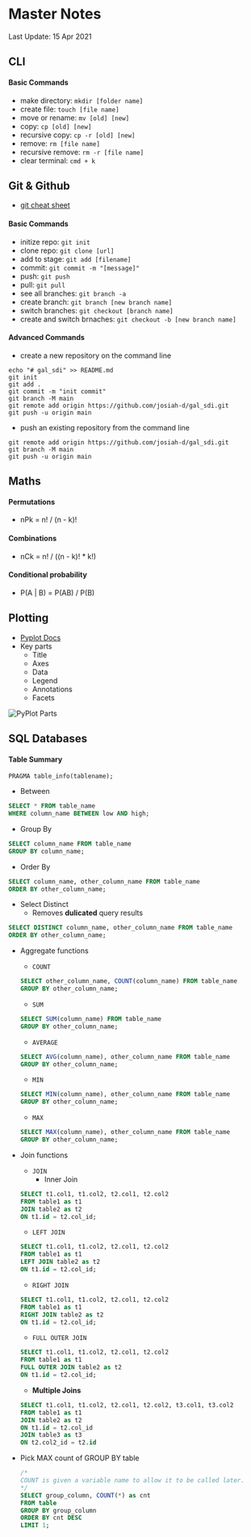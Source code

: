 # Master Notes

Last Update: 15 Apr 2021

## CLI

#### Basic Commands

* make directory: `mkdir [folder name]`
* create file: `touch [file name]`
* move or rename: `mv [old] [new]`
* copy: `cp [old] [new]`
* recursive copy: `cp -r [old] [new]`
* remove: `rm [file name]`
* recursive remove: `rm -r [file name]`
* clear terminal: `cmd + k`

## Git & Github

* [git cheat sheet](https://education.github.com/git-cheat-sheet-education.pdf)

#### Basic Commands

* initize repo: `git init`
* clone repo: `git clone [url]`
* add to stage: `git add [filename]`
* commit: `git commit -m "[message]"`
* push: `git push`
* pull: `git pull`
* see all branches: `git branch -a`
* create branch: `git branch [new branch name]`
* switch branches: `git checkout [branch name]`
* create and switch brnaches: `git checkout -b [new branch name]`

#### Advanced Commands

* create a new repository on the command line

```unix
echo "# gal_sdi" >> README.md
git init
git add .
git commit -m "init commit"
git branch -M main
git remote add origin https://github.com/josiah-d/gal_sdi.git
git push -u origin main
```

* push an existing repository from the command line

```unix
git remote add origin https://github.com/josiah-d/gal_sdi.git
git branch -M main
git push -u origin main
```

## Maths

#### Permutations

* nPk = n! / (n - k)!

#### Combinations

* nCk = n! / ((n - k)!  * k!)

#### Conditional probability

* P(A | B) = P(AB) / P(B)

## Plotting

* [Pyplot Docs](https://matplotlib.org/stable/tutorials/introductory/pyplot.html)
* Key parts
    * Title
    * Axes
    * Data
    * Legend
    * Annotations
    * Facets

![PyPlot Parts](https://s3.us-west-2.amazonaws.com/forge-production.galvanize.com/content/cdbb5b1b140a97b8ea83e687457cab1a.png)

## SQL Databases

#### Table Summary

`PRAGMA table_info(tablename);`

* Between

```sql
SELECT * FROM table_name
WHERE column_name BETWEEN low AND high;
```

* Group By

```sql
SELECT column_name FROM table_name
GROUP BY column_name;
```

* Order By

```sql
SELECT column_name, other_column_name FROM table_name
ORDER BY other_column_name;
```

* Select Distinct
    * Removes **dulicated** query results

```sql
SELECT DISTINCT column_name, other_column_name FROM table_name
ORDER BY other_column_name;
```

* Aggregate functions
    * `COUNT`

    ```sql
    SELECT other_column_name, COUNT(column_name) FROM table_name
    GROUP BY other_column_name;
    ```

    * `SUM`

    ```sql
    SELECT SUM(column_name) FROM table_name
    GROUP BY other_column_name;
    ```

    * `AVERAGE`

    ```sql
    SELECT AVG(column_name), other_column_name FROM table_name
    GROUP BY other_column_name;
    ```

    * `MIN`

    ```sql
    SELECT MIN(column_name), other_column_name FROM table_name
    GROUP BY other_column_name;
    ```

    * `MAX`

    ```sql
    SELECT MAX(column_name), other_column_name FROM table_name
    GROUP BY other_column_name;
    ```

* Join functions
    * `JOIN`
        * Inner Join

    ```sql
    SELECT t1.col1, t1.col2, t2.col1, t2.col2
    FROM table1 as t1
    JOIN table2 as t2
    ON t1.id = t2.col_id;
    ```

    * `LEFT JOIN`

    ```sql
    SELECT t1.col1, t1.col2, t2.col1, t2.col2
    FROM table1 as t1
    LEFT JOIN table2 as t2
    ON t1.id = t2.col_id;
    ```

    * `RIGHT JOIN`

    ```sql
    SELECT t1.col1, t1.col2, t2.col1, t2.col2
    FROM table1 as t1
    RIGHT JOIN table2 as t2
    ON t1.id = t2.col_id;
    ```

    * `FULL OUTER JOIN`

    ```sql
    SELECT t1.col1, t1.col2, t2.col1, t2.col2
    FROM table1 as t1
    FULL OUTER JOIN table2 as t2
    ON t1.id = t2.col_id;
    ```

    * **Multiple Joins**

    ```sql
    SELECT t1.col1, t1.col2, t2.col1, t2.col2, t3.col1, t3.col2
    FROM table1 as t1
    JOIN table2 as t2
    ON t1.id = t2.col_id
    JOIN table3 as t3
    ON t2.col2_id = t2.id
    ```

* Pick MAX count of GROUP BY table

    ```sql
    /*
    COUNT is given a variable name to allow it to be called later.
    */
    SELECT group_column, COUNT(*) as cnt
    FROM table
    GROUP BY group_column
    ORDER BY cnt DESC
    LIMIT 1;
    ```
